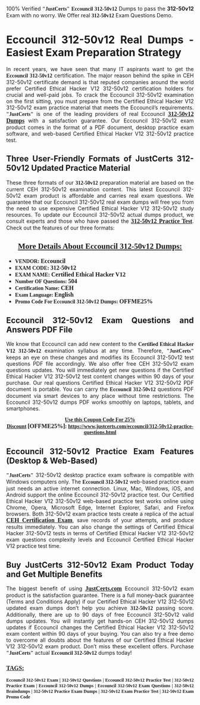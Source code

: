 <p style="text-align: justify;">100% Verified <span style="font-size:14px;"><span style="font-family:Georgia,serif;"><strong>"JustCerts"</strong></span></span> <span style="font-family:Georgia,serif;"><strong>Eccouncil 312-50v12</strong></span> Dumps to pass the <strong>312-50v12</strong> Exam with no worry. We Offer real <span style="font-family:Georgia,serif;"><strong>312-50v12</strong></span> Exam Questions Demo.</p>

<h1 style="text-align: justify;"><strong>Eccouncil 312-50v12 Real Dumps - Easiest Exam Preparation Strategy</strong></h1>

<p style="text-align: justify;">In recent years, we have seen that many IT aspirants want to get the <span style="font-family:Georgia,serif;"><strong>Eccouncil 312-50v12</strong></span> certification. The major reason behind the spike in CEH 312-50v12 certificate demand is that reputed companies around the world prefer Certified Ethical Hacker V12 312-50v12 certification holders for crucial and well-paid jobs. To crack the Eccouncil 312-50v12 examination on the first sitting, you must prepare from the Certified Ethical Hacker V12 312-50v12 exam practice material that meets the Eccouncil’s requirements. <span style="font-size:14px;"><span style="font-family:Georgia,serif;"><strong>"JustCerts"</strong></span></span> is one of the leading providers of real Eccouncil <a href="https://www.justcerts.com/eccouncil/312-50v12-practice-questions.html"><span style="font-size:16px;"><u><span style="font-family:Georgia,serif;"><strong>312-50v12 Dumps</strong></span></u></span></a> with a satisfaction guarantee. Our Eccouncil 312-50v12 exam product comes in the format of a PDF document, desktop practice exam software, and web-based Certified Ethical Hacker V12 312-50v12 practice test.</p>

<h2 style="text-align: justify;"><strong>Three User-Friendly Formats of JustCerts 312-50v12 Updated Practice Material</strong></h2>

<p style="text-align: justify;">These three formats of our <span style="font-family:Georgia,serif;"><strong>312-50v12 </strong></span> preparation material are based on the current CEH 312-50v12 examination content. This latest Eccouncil 312-50v12 exam product is affordable and carries real exam questions. We guarantee that our Eccouncil 312-50v12 real exam dumps will free you from the need to use expensive Certified Ethical Hacker V12 312-50v12 study resources. To update our Eccouncil 312-50v12 actual dumps product, we consult experts and those who have passed the <a href="https://www.justcerts.com/eccouncil/312-50v12-practice-questions.html"><u><span style="font-size:16px;"><span style="font-family:Georgia,serif;"><strong>312-50v12 Practice Test</strong></span></span></u></a>. Check out the features of our three formats:</p>

<h2 style="text-align: center;"><u><strong><span style="font-family:Georgia,serif;">More Details About Eccouncil 312-50v12 Dumps:</span></strong></u></h2>

<ul>
	<li style="text-align: justify;"><span style="font-size:14px;"><span style="font-family:Georgia,serif;"><strong>VENDOR: </strong></span></span><span style="font-size:16px;"><span style="font-family:Georgia,serif;"><strong>Eccouncil</strong></span></span></li>
	<li style="text-align: justify;"><span style="font-size:14px;"><span style="font-family:Georgia,serif;"><strong>EXAM CODE: </strong></span></span><span style="font-size:16px;"><span style="font-family:Georgia,serif;"><strong>312-50v12</strong></span></span></li>
	<li style="text-align: justify;"><span style="font-size:14px;"><span style="font-family:Georgia,serif;"><strong>EXAM NAME: </strong></span></span><span style="font-size:16px;"><span style="font-family:Georgia,serif;"><strong>Certified Ethical Hacker V12</strong></span></span></li>
	<li style="text-align: justify;"><span style="font-size:14px;"><span style="font-family:Georgia,serif;"><strong>Number OF Questions: </strong></span></span><span style="font-size:16px;"><span style="font-family:Georgia,serif;"><strong>504</strong></span></span></li>
	<li style="text-align: justify;"><span style="font-size:14px;"><span style="font-family:Georgia,serif;"><strong>Certification Name: </strong></span></span><span style="font-size:16px;"><span style="font-family:Georgia,serif;"><strong>CEH</strong></span></span></li>
	<li style="text-align: justify;"><span style="font-size:14px;"><span style="font-family:Georgia,serif;"><strong>Exam Language: </strong></span></span><span style="font-size:16px;"><span style="font-family:Georgia,serif;"><strong>English</strong></span></span></li>
	<li style="text-align: justify;"><span style="font-size:14px;"><span style="font-family:Georgia,serif;"><strong>Promo Code For Eccouncil 312-50v12 Dumps: </strong></span></span><span style="font-size:16px;"><span style="font-family:Georgia,serif;"><strong>OFFME25%</strong></span></span></li>
</ul>

<h2 style="text-align: justify;"><strong>Eccouncil 312-50v12 Exam Questions and Answers PDF File</strong></h2>

<p style="text-align: justify;">We know that Eccouncil can add new content to the <span style="font-family:Georgia,serif;"><strong>Certified Ethical Hacker V12 312-50v12</strong></span> examination syllabus at any time. Therefore, <span style="font-size:14px;"><span style="font-family:Georgia,serif;"><strong>"JustCerts"</strong></span></span> keeps an eye on these changes and modifies its Eccouncil 312-50v12 test questions PDF file accordingly. We also offer free CEH 312-50v12 exam questions updates. You will immediately get new questions if the Certified Ethical Hacker V12 312-50v12 test content changes within 90 days of your purchase. Our real questions Certified Ethical Hacker V12 312-50v12 PDF document is portable. You can carry the <span style="font-family:Georgia,serif;"><strong>Eccouncil 312-50v12</strong></span> questions PDF document via smart devices to any place without time restrictions. The Eccouncil 312-50v12 dumps PDF works smoothly on laptops, tablets, and smartphones.</p>

<p style="text-align: center;"><span style="font-size:14px;"><span style="font-family:Georgia,serif;"><strong><u>Use this Coupon Code For 25% Discount</u> </strong></span></span><span style="font-size:16px;"><span style="font-family:Georgia,serif;"><strong>[OFFME25%]</strong></span></span><span style="font-size:14px;"><span style="font-family:Georgia,serif;"><strong>: <u><a href="https://www.justcerts.com/eccouncil/312-50v12-practice-questions.html">https://www.justcerts.com/eccouncil/312-50v12-practice-questions.html</a></u></strong></span></span></p>

<h2 style="text-align: justify;"><strong>Eccouncil 312-50v12 Practice Exam Features (Desktop & Web-Based)</strong></h2>

<p style="text-align: justify;"><span style="font-size:14px;"><span style="font-family:Georgia,serif;"><strong>"JustCerts"</strong></span></span> 312-50v12 desktop practice exam software is compatible with Windows computers only. The <span style="font-family:Georgia,serif;"><strong>Eccouncil 312-50v12</strong></span> web-based practice exam just needs an active internet connection. Linux, Mac, Windows, iOS, and Android support the online Eccouncil 312-50v12 practice test. Our Certified Ethical Hacker V12 312-50v12 web-based practice test works online using Chrome, Opera, Microsoft Edge, Internet Explorer, Safari, and Firefox browsers. Both 312-50v12 exam practice tests create a replica of the actual <u><a href="https://www.justcerts.com/eccouncil/ceh-certification-exams.html"><span style="font-size:16px;"><span style="font-family:Georgia,serif;"><strong>CEH Certification Exam</strong></span></span></a></u>, save records of your attempts, and produce results immediately. You can also change the settings of Certified Ethical Hacker 312-50v12 tests in terms of Certified Ethical Hacker V12 312-50v12 exam questions complexity levels and Eccouncil Certified Ethical Hacker V12 practice test time.</p>

<h2 style="text-align: justify;"><strong>Buy JustCerts 312-50v12 Exam Product Today and Get Multiple Benefits</strong></h2>

<p style="text-align: justify;">The biggest benefit of using <a href="https://www.justcerts.com/"><u><span style="font-size:16px;"><span style="font-family:Georgia,serif;"><strong>JustCerts.com</strong></span></span></u></a> Eccouncil 312-50v12 exam product is the satisfaction guarantee. There is a full money-back guarantee (Terms and Conditions Apply) if our Certified Ethical Hacker V12 312-50v12 updated exam dumps don’t help you achieve <span style="font-family:Georgia,serif;"><strong>312-50v12 </strong></span> passing score. Additionally, there are up to 90 days of free Eccouncil 312-50v12 valid dumps updates. You will instantly get hands-on CEH 312-50v12 dumps updates if Eccouncil changes the Certified Ethical Hacker V12 312-50v12 exam content within 90 days of your buying. You can also try a free demo to overcome all doubts about the features of our Certified Ethical Hacker V12 312-50v12 exam product. Don’t miss these excellent offers. Purchase <span style="font-size:14px;"><span style="font-family:Georgia,serif;"><strong>"JustCerts"</strong></span></span> actual <span style="font-family:Georgia,serif;"><strong>Eccouncil 312-50v12</strong></span> dumps today!</p>

<h3 style="text-align: justify;"><u><span style="font-size:16px;"><span style="font-family:Georgia,serif;"><strong>TAGS:</strong></span></span></u></h3>

<p style="text-align: justify;"><span style="font-size:12px;"><span style="font-family:Georgia,serif;"><strong>Eccouncil 312-50v12 Exam | 312-50v12 Questions | Eccouncil 312-50v12 Practice Test | 312-50v12 Practice Exam | Eccouncil 312-50v12 Dumps | Eccouncil 312-50v12 Exam Questions | 312-50v12 Braindumps | 312-50v12 Practice Exam Dumps | 312-50v12 Exam Practice Test | 312-50v12 Exam Promo Code </strong></span></span></p>
